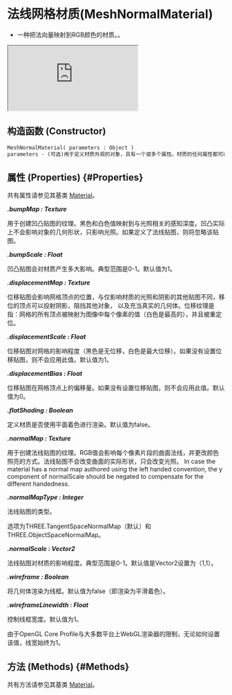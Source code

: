 # 法线网格材质(MeshNormalMaterial)

- 一种把法向量映射到RGB颜色的材质。。
  
<iframe id="scene" src="https://threejs.org/docs/scenes/material-browser.html#MeshNormalMaterial"></iframe>

## 构造函数 (Constructor)

```md
MeshNormalMaterial( parameters : Object )
parameters - (可选)用于定义材质外观的对象，具有一个或多个属性。材质的任何属性都可以从此处传入(包括从Material继承的任何属性)。
```

## 属性 (Properties) {#Properties}

共有属性请参见其基类 [Material](./Material)。

***.bumpMap : Texture***

用于创建凹凸贴图的纹理。黑色和白色值映射到与光照相关的感知深度。凹凸实际上不会影响对象的几何形状，只影响光照。如果定义了法线贴图，则将忽略该贴图。

***.bumpScale : Float***

凹凸贴图会对材质产生多大影响。典型范围是0-1。默认值为1。

***.displacementMap : Texture***

位移贴图会影响网格顶点的位置，与仅影响材质的光照和阴影的其他贴图不同，移位的顶点可以投射阴影，阻挡其他对象， 以及充当真实的几何体。位移纹理是指：网格的所有顶点被映射为图像中每个像素的值（白色是最高的），并且被重定位。

***.displacementScale : Float***

位移贴图对网格的影响程度（黑色是无位移，白色是最大位移）。如果没有设置位移贴图，则不会应用此值。默认值为1。

***.displacementBias : Float***

位移贴图在网格顶点上的偏移量。如果没有设置位移贴图，则不会应用此值。默认值为0。

***.flatShading : Boolean***

定义材质是否使用平面着色进行渲染。默认值为false。

***.normalMap : Texture***

用于创建法线贴图的纹理。RGB值会影响每个像素片段的曲面法线，并更改颜色照亮的方式。法线贴图不会改变曲面的实际形状，只会改变光照。 In case the material has a normal map authored using the left handed convention, the y component of normalScale should be negated to compensate for the different handedness.

***.normalMapType : Integer***

法线贴图的类型。

选项为THREE.TangentSpaceNormalMap（默认）和THREE.ObjectSpaceNormalMap。

***.normalScale : Vector2***

法线贴图对材质的影响程度。典型范围是0-1。默认值是Vector2设置为（1,1）。

***.wireframe : Boolean***

将几何体渲染为线框。默认值为false（即渲染为平滑着色）。

***.wireframeLinewidth : Float***

控制线框宽度。默认值为1。

由于OpenGL Core Profile与大多数平台上WebGL渲染器的限制，无论如何设置该值，线宽始终为1。

## 方法 (Methods) {#Methods}

共有方法请参见其基类 [Material](./Material)。